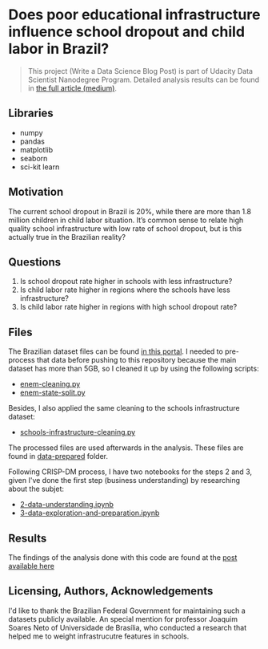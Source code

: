 # Does poor educational infrastructure influence school dropout and child labor in Brazil?

> This project (Write a Data Science Blog Post) is part of Udacity Data Scientist Nanodegree Program. Detailed analysis results can be found in [the full article (medium)]([/assets/images/tux.png](https://danilocardia.medium.com/does-poor-educational-infrastructure-influence-school-dropout-and-child-labor-in-brazil-c36c68150344)).

## Libraries
- numpy
- pandas
- matplotlib
- seaborn
- sci-kit learn
## Motivation
The current school dropout in Brazil is 20%, while there are more than 1.8 million children in child labor situation. It’s common sense to relate high quality school infrastructure with low rate of school dropout, but is this actually true in the Brazilian reality?

## Questions

1. Is school dropout rate higher in schools with less infrastructure?
2. Is child labor rate higher in regions where the schools have less infrastructure?
3. Is child labor rate higher in regions with high school dropout rate?

## Files

The Brazilian dataset files can be found [in this portal](https://dados.gov.br/dataset). I needed to pre-process that data before pushing to this repository because the main dataset has more than 5GB, so I cleaned it up by using the following scripts:
- [enem-cleaning.py](enem-cleaning.py)
- [enem-state-split.py](enem-state-split.py)

Besides, I also applied the same cleaning to the schools infrastructure dataset:
- [schools-infrastructure-cleaning.py](schools-infrastructure-cleaning.py)

The processed files are used afterwards in the analysis. These files are found in [data-prepared](data-prepared/) folder.

Following CRISP-DM process, I have two notebooks for the steps 2 and 3, given I've done the first step (business understanding) by researching about the subjet:
- [2-data-understanding.ipynb](2-data-understanding.ipynb)
- [3-data-exploration-and-preparation.ipynb](3-data-exploration-and-preparation.ipynb)

## Results
The findings of the analysis done with this code are found at the [post available here](https://danilocardia.medium.com/does-poor-educational-infrastructure-influence-school-dropout-and-child-labor-in-brazil-c36c68150344)

## Licensing, Authors, Acknowledgements

I'd like to thank the Brazilian Federal Government for maintaining such a datasets publicly available. An special mention for professor Joaquim Soares Neto of Universidade de Brasília, who conducted a research that helped me to weight infrastrucutre features in schools.